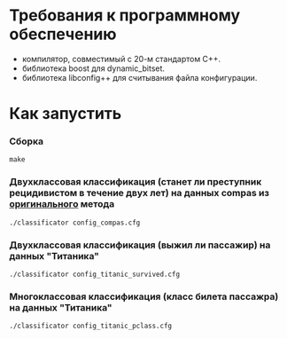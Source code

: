 # Требования к программному обеспечению
* компилятор, совместимый с 20-м стандартом C++.
* библиотека boost для dynamic_bitset.
* библиотека libconfig++ для считывания файла конфигурации.

# Как запустить
### Сборка
    make
### Двухклассовая классификация (станет ли преступник рецидивистом в течение двух лет) на данных compas из [оригинального](https://github.com/corels/corels) метода
    ./classificator config_compas.cfg
### Двухклассовая классификация (выжил ли пассажир) на данных "Титаника"
    ./classificator config_titanic_survived.cfg
### Многоклассовая классификация (класс билета пассажра) на данных "Титаника"
    ./classificator config_titanic_pclass.cfg
